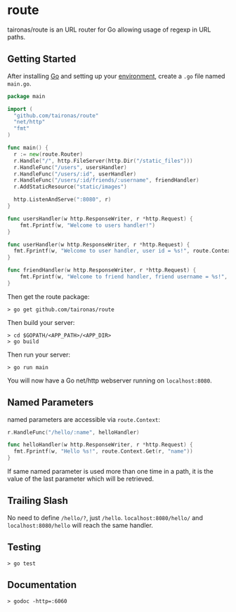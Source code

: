 route
=====

taironas/route is an URL router for Go allowing usage of regexp in URL paths.

## Getting Started

After installing [Go](http://golang.org/doc/install) and setting up your [environment](http://golang.org/doc/code.html), create a `.go` file named `main.go`.

~~~ go
package main

import (
  "github.com/taironas/route"
  "net/http"
  "fmt"
)

func main() {
  r := new(route.Router)
  r.Handle("/", http.FileServer(http.Dir("/static_files")))
  r.HandleFunc("/users", usersHandler)
  r.HandleFunc("/users/:id", userHandler)
  r.HandleFunc("/users/:id/friends/:username", friendHandler)
  r.AddStaticResource("static/images")

  http.ListenAndServe(":8080", r)
}

func usersHandler(w http.ResponseWriter, r *http.Request) {
	fmt.Fprintf(w, "Welcome to users handler!")
}

func userHandler(w http.ResponseWriter, r *http.Request) {
  fmt.Fprintf(w, "Welcome to user handler, user id = %s!", route.Context.Get(r, "id"))
}

func friendHandler(w http.ResponseWriter, r *http.Request) {
	fmt.Fprintf(w, "Welcome to friend handler, friend username = %s!", route.Context.Get(r, "username"))
}
~~~

Then get the route package:
~~~
> go get github.com/taironas/route
~~~

Then build your server:
~~~
> cd $GOPATH/<APP_PATH>/<APP_DIR>
> go build
~~~

Then run your server:
~~~
> go run main
~~~

You will now have a Go net/http webserver running on `localhost:8080`.

## Named Parameters

named parameters are accessible via `route.Context`:

~~~ go
r.HandleFunc("/hello/:name", helloHandler)

func helloHandler(w http.ResponseWriter, r *http.Request) {
  fmt.Fprintf(w, "Hello %s!", route.Context.Get(r, "name"))
}
~~~

If same named parameter is used more than one time in a path, it is the value of the last parameter which will be retrieved.

## Trailing Slash

No need to define `/hello/?`, just `/hello`. `localhost:8080/hello/` and `localhost:8080/hello` will reach the same handler.

## Testing

~~~
> go test
~~~

## Documentation

~~~
> godoc -http=:6060
~~~
